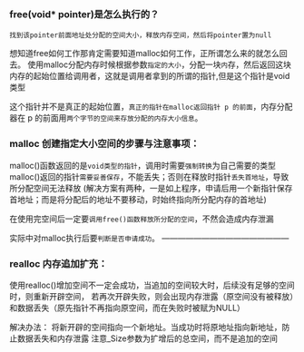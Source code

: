 ### free(void* pointer)是怎么执行的？  

`找到该pointer前面地址处分配的空间大小，释放内存空间，然后将pointer置为null`

想知道free如何工作那肯定需要知道malloc如何工作，正所谓怎么来的就怎么回去。
使用malloc分配内存时候根据参数`指定的大小`，分配一块`内`存，然后返回这块内存的起始位置给调用者，这就是调用者拿到的所谓的指针,但是这个指针是void类型

这个指针并不是真正的起始位置，`真正的指针在malloc返回指针 p 的前面`，内存分配器在 p 的前面用`两个字节的空间来存放分配的内存大小信息`。

### malloc 创建指定大小空间的步骤与注意事项：

malloc()函数返回的是`void类型的指针`，调用时需要`强制转换`为自己需要的类型
malloc()返回的指针`需要妥善保存`，不能丢失；否则在释放时指针`丢失首地址`，导致所分配空间无法释放
(解决方案有两种，一是如上程序，申请后用一个新指针保存首地址；而是将分配后的地址不要移动，时始终指向所分配内存的首地址)

在使用完空间后一定要`调用free()函数释放所分配的空间`，不然会造成内存泄漏

实际中对malloc执行后要`判断是否申请成功`。
————————————————
### realloc 内存追加扩充：

使用realloc()增加空间不一定会成功，当追加的空间较大时，后续没有足够的空间时，则重新开辟空间，
若再次开辟失败，则会出现内存泄露（原空间没有被释放）和数据丢失（原先指针不再指向原空间，而在失败时被赋为NULL）

解决办法：
将新开辟的空间指向一个新地址。当成功时将原地址指向新地址，防止数据丢失和内存泄露
注意_Size参数为扩增后的总空间，而不是追加的空间